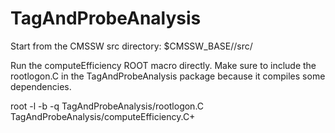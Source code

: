 TagAndProbeAnalysis
========================

Start from the CMSSW src directory: $CMSSW_BASE//src/

Run the computeEfficiency ROOT macro directly.
Make sure to include the rootlogon.C in the TagAndProbeAnalysis package because it
compiles some dependencies.

root -l -b -q TagAndProbeAnalysis/rootlogon.C TagAndProbeAnalysis/computeEfficiency.C+

